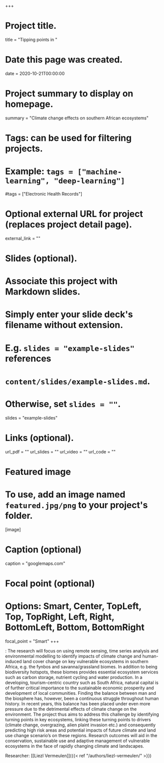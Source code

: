 +++
# Project title.
title = "Tipping points in "

# Date this page was created.
date = 2020-10-21T00:00:00

# Project summary to display on homepage.
summary = "Climate change effects on southern African ecosystems"

# Tags: can be used for filtering projects.
# Example: `tags = ["machine-learning", "deep-learning"]`
#tags = ["Electronic Health Records"]

# Optional external URL for project (replaces project detail page).
external_link = ""

# Slides (optional).
#   Associate this project with Markdown slides.
#   Simply enter your slide deck's filename without extension.
#   E.g. `slides = "example-slides"` references 
#   `content/slides/example-slides.md`.
#   Otherwise, set `slides = ""`.
slides = "example-slides"

# Links (optional).
url_pdf = ""
url_slides = ""
url_video = ""
url_code = ""


# Featured image
# To use, add an image named `featured.jpg/png` to your project's folder. 
[image]
  # Caption (optional)
   caption = "googlemaps.com"
  
  # Focal point (optional)
  # Options: Smart, Center, TopLeft, Top, TopRight, Left, Right, BottomLeft, Bottom, BottomRight
  focal_point = "Smart"
+++

: The research will focus on using remote sensing, time series analysis and environmental modelling to identify impacts of climate change and human-induced land cover change on key vulnerable ecosystems in southern Africa, e.g. the fynbos and savanna/grassland biomes.  In addition to being biodiversity hotspots, these biomes provides essential ecosystem services such as carbon storage, nutrient cycling and water production. In a developing, tourism-centric country such as South Africa, natural capital is of further critical importance to the sustainable economic prosperity and development of local communities. Finding the balance between man and the biosphere has, however, been a continuous struggle throughout human history. In recent years, this balance has been placed under even more pressure due to the detrimental effects of climate change on the environment.  The project thus aims to address this challenge by identifying turning points in key ecosystems, linking these turning points to drivers (climate change, overgrazing, alien plaint invasion etc.) and consequently predicting high risk areas and potential impacts of future climate and land use change scenario’s on these regions.  Research outcomes will aid in the conservation, sustainable use and adaptive management of vulnerable ecosystems in the face of rapidly changing climate and landscapes.

Researcher: [[Liezl Vermeulen]]({{< ref "/authors/liezl-vermeulen/" >}})
